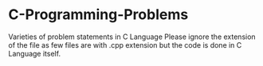 # C-Programming-Problems
Varieties of problem statements in C Language
Please ignore the extension of the file as few files are with .cpp extension but the code is done in C Language itself.
